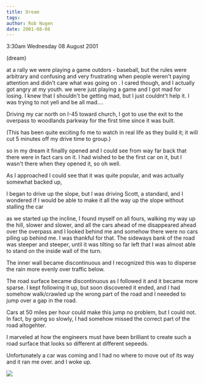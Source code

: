 ```yaml
---
title: Dream
tags: 
author: Rob Nugen
date: 2001-08-08
---
```


<p class=date>3:30am Wednesday 08 August 2001</p>

<p class=note>(dream)</p>

<p class=dream>at a rally we were playing a game
outdors - baseball, but the rules were arbitrary and
confusing and very frustrating when people weren't
paying attention and didn't care what was going on . 
I cared though, and I actually got angry at my youth. 
we were just playing a game and I got mad for losing. 
I knew that I shouldn't be getting mad, but I just
couldnt't help it.  I was trying to not yell and be
all mad....</p>

<p class=dream>Driving my car north on I-45 toward
church, I got to use the exit to the overpass to
woodlands parkway for the first time since it was
built.</p>

<p>(This has been quite exciting fo me to watch in
real life as they build it; it will cut 5 minutes off
my drive time to group.)</p>

<p class=dream>so in my dream it finallly opened and I
could see from way far back that there were in fact
cars on it.  I had wished to be the first car on it,
but I wasn't there when they opened it, so oh
well.</p>

<p class=dream>As I approached I could see that it was
quite popular, and was actually somewhat backed up,
</p>

<p class=dream>I began to drive up the slope, but I
was driving Scott, a standard, and I wondered if I
would be able to make it all the way up the slope
without stalling the car</p>

<p class=dream>as we started up the incline, I found
myself on all fours, walking my way up the hill,
slower and slower, and all the cars ahead of me 
disappeared ahead over the overpass and I looked
behind me and somehow there were no cars piling up
behind me.  I was thankful for that.  The sideways
bank of the road was steeper and steeper, until it was
tilting so far left that I was almost able to stand on
the inside wall of the turn.</p>

<p class=dream>The inner wall became discontinuous and
I recognized this was  to disperse the rain more
evenly  over traffic below.</p>

<p class=dream>The road surface became discontinuous 
as I followed it and it became more sparse.  I kept
following it up, but soon discovered it ended, and I
had somehow walk/crawled up the wrong part of the road
and I neeeded to jump over a gap in the road.   </p>

<p class=dream>Cars at 50 miles per hour could make
this jump no problem, but I could not.  In fact, by
going so slowly, I had somehow missed the correct part
of the road altogehter.  </p>

<p class=dream>I marveled at how the engineers must
have been brilliant to create such a road surface that
looks so different at different sepeeds.</p>

<p class=dream>Unfortunately a car was coming and I
had no where to move out of its way and it ran me
over. and I woke up.</p>

<p><img src="/images/rob/wL-ROB.gif"/></p>
